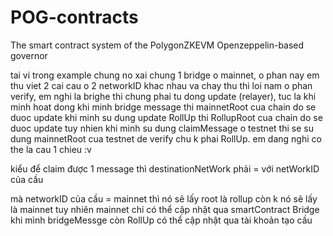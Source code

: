 # POG-contracts
The smart contract system of the PolygonZKEVM Openzeppelin-based governor

tai vi trong example chung no xai chung 1 bridge o mainnet, o phan nay em thu viet 2 cai cau o 2 networkID khac nhau va chay thu thi 
loi nam o phan verify, em nghi la brighe thi chung phai tu dong update (relayer), tuc la khi minh hoat dong
khi minh bridge message thi mainnetRoot cua chain do se duoc update
khi minh su dung update RollUp thi RollupRoot cua chain do se duoc update
tuy nhien khi minh su dung claimMessage o testnet thi se su dung mainnetRoot cua testnet de verify chu k phai RollUp. em dang nghi co the la cau 1 chieu :v

kiểu để claim được 1 message thì 
destinationNetWork phải = với netWorkID của cầu

mà networkID của cầu = mainnet thì nó sẽ lấy root là rollup còn k nó sẽ lấy là mainnet
tuy nhiên mainnet chỉ có thể cập nhật qua smartContract Bridge khi mình bridgeMessge 
còn RollUp có thể cập nhật qua tài khoản tạo cầu

